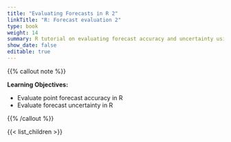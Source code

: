 ```yaml
---
title: "Evaluating Forecasts in R 2"
linkTitle: "R: Forecast evaluation 2"
type: book
weight: 14
summary: R tutorial on evaluating forecast accuracy and uncertainty using the forecast package
show_date: false
editable: true
---
```


{{% callout note %}}

**Learning Objectives:**
* Evaluate point forecast accuracy in R
* Evaluate forecast uncertainty in R

{{% /callout %}}

{{< list_children >}}
